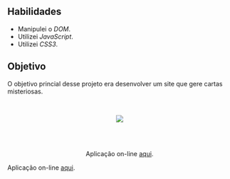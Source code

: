 ## Habilidades

- Manipulei o _DOM_.
- Utilizei _JavaScript_.
- Utilizei _CSS3_.

## Objetivo

O objetivo princial desse projeto era desenvolver um site que gere cartas misteriosas.

<br>
<p align='center'>
  <img src='images/mistery-letter-example.gif'>
</p>
<br>

<br>
<p align='center'>Aplicação on-line <a href='https://ilanaragao.github.io/projects/mistery-letter/' target='_blank'>aqui</a>.
</p>

Aplicação on-line [aqui](https://ilanaragao.github.io/projects/tech-gallery/).
